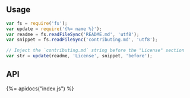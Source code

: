 ## Usage

```js
var fs = require('fs');
var update = require('{%= name %}');
var readme = fs.readFileSync('README.md', 'utf8');
var snippet = fs.readFileSync('contributing.md', 'utf8');

// Inject the `contributing.md` string before the "License" section
var str = update(readme, 'License', snippet, 'before');
```

## API
{%= apidocs("index.js") %}
